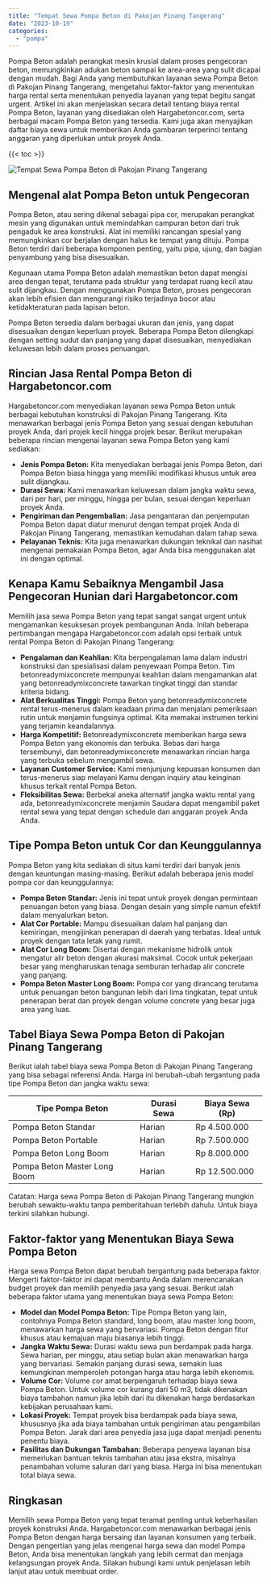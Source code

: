 ```yaml
---
title: "Tempat Sewa Pompa Beton di Pakojan Pinang Tangerang"
date: "2023-10-19"
categories: 
  - "pompa"
---
```




Pompa Beton adalah perangkat mesin krusial dalam proses pengecoran beton, memungkinkan adukan beton sampai ke area-area yang sulit dicapai dengan mudah. Bagi Anda yang membutuhkan layanan sewa Pompa Beton di Pakojan Pinang Tangerang, mengetahui faktor-faktor yang menentukan harga rental serta menentukan penyedia layanan yang tepat begitu sangat urgent. Artikel ini akan menjelaskan secara detail tentang biaya rental Pompa Beton, layanan yang disediakan oleh Hargabetoncor.com, serta berbagai macam Pompa Beton yang tersedia. Kami juga akan menyajikan daftar biaya sewa untuk memberikan Anda gambaran terperinci tentang anggaran yang diperlukan untuk proyek Anda.

{{< toc >}}

![Tempat Sewa Pompa Beton di Pakojan Pinang Tangerang](https://hargareadymixid.github.io/pompa/concrete-pump%20(16).png)

## Mengenal alat Pompa Beton untuk Pengecoran

Pompa Beton, atau sering dikenal sebagai pipa cor, merupakan perangkat mesin yang digunakan untuk memindahkan campuran beton dari truk pengaduk ke area konstruksi. Alat ini memiliki rancangan spesial yang memungkinkan cor berjalan dengan halus ke tempat yang dituju. Pompa Beton terdiri dari beberapa komponen penting, yaitu pipa, ujung, dan bagian penyambung yang bisa disesuaikan.

Kegunaan utama Pompa Beton adalah memastikan beton dapat mengisi area dengan tepat, terutama pada struktur yang terdapat ruang kecil atau sulit dijangkau. Dengan menggunakan Pompa Beton, proses pengecoran akan lebih efisien dan mengurangi risiko terjadinya bocor atau ketidakteraturan pada lapisan beton.

Pompa Beton tersedia dalam berbagai ukuran dan jenis, yang dapat disesuaikan dengan keperluan proyek. Beberapa Pompa Beton dilengkapi dengan setting sudut dan panjang yang dapat disesuaikan, menyediakan keluwesan lebih dalam proses penuangan.

## Rincian Jasa Rental Pompa Beton di Hargabetoncor.com

Hargabetoncor.com menyediakan layanan sewa Pompa Beton untuk berbagai kebutuhan konstruksi di Pakojan Pinang Tangerang. Kita menawarkan berbagai jenis Pompa Beton yang sesuai dengan kebutuhan proyek Anda, dari projek kecil hingga projek besar. Berikut merupakan beberapa rincian mengenai layanan sewa Pompa Beton yang kami sediakan:

- **Jenis Pompa Beton:** Kita menyediakan berbagai jenis Pompa Beton, dari Pompa Beton biasa hingga yang memiliki modifikasi khusus untuk area sulit dijangkau.
- **Durasi Sewa:** Kami menawarkan keluwesan dalam jangka waktu sewa, dari per hari, per minggu, hingga per bulan, sesuai dengan keperluan proyek Anda.
- **Pengiriman dan Pengembalian:** Jasa pengantaran dan penjemputan Pompa Beton dapat diatur menurut dengan tempat projek Anda di Pakojan Pinang Tangerang, memastikan kemudahan dalam tahap sewa.
- **Pelayanan Teknis:** Kita juga menawarkan dukungan teknikal dan nasihat mengenai pemakaian Pompa Beton, agar Anda bisa menggunakan alat ini dengan optimal.

## Kenapa Kamu Sebaiknya Mengambil Jasa Pengecoran Hunian dari Hargabetoncor.com

Memilih jasa sewa Pompa Beton yang tepat sangat sangat urgent untuk mengamankan kesuksesan proyek pembangunan Anda. Inilah beberapa pertimbangan mengapa Hargabetoncor.com adalah opsi terbaik untuk rental Pompa Beton di Pakojan Pinang Tangerang:

- **Pengalaman dan Keahlian:** Kita berpengalaman lama dalam industri konstruksi dan spesialisasi dalam penyewaan Pompa Beton. Tim betonreadymixconcrete mempunyai keahlian dalam mengamankan alat yang betonreadymixconcrete tawarkan tingkat tinggi dan standar kriteria bidang.
- **Alat Berkualitas Tinggi:** Pompa Beton yang betonreadymixconcrete rental terus-menerus dalam keadaan prima dan menjalani pemeriksaan rutin untuk menjamin fungsinya optimal. Kita memakai instrumen terkini yang terjamin keandalannya.
- **Harga Kompetitif:** Betonreadymixconcrete memberikan harga sewa Pompa Beton yang ekonomis dan terbuka. Bebas dari harga tersembunyi, dan betonreadymixconcrete menawarkan rincian harga yang terbuka sebelum mengambil sewa.
- **Layanan Customer Service:** Kami menjunjung kepuasan konsumen dan terus-menerus siap melayani Kamu dengan inquiry atau keinginan khusus terkait rental Pompa Beton.
- **Fleksibilitas Sewa:** Berbekal aneka alternatif jangka waktu rental yang ada, betonreadymixconcrete menjamin Saudara dapat mengambil paket rental sewa yang tepat dengan schedule dan anggaran proyek Anda Anda.

## Tipe Pompa Beton untuk Cor dan Keunggulannya

Pompa Beton yang kita sediakan di situs kami terdiri dari banyak jenis dengan keuntungan masing-masing. Berikut adalah beberapa jenis model pompa cor dan keunggulannya:

- **Pompa Beton Standar:** Jenis ini tepat untuk proyek dengan permintaan penuangan beton yang biasa. Dengan desain yang simple namun efektif dalam menyalurkan beton.
- **Alat Cor Portable:** Mampu disesuaikan dalam hal panjang dan kemiringan, mengijinkan penerapan di daerah yang terbatas. Ideal untuk proyek dengan tata letak yang rumit.
- **Alat Cor Long Boom:** Disertai dengan mekanisme hidrolik untuk mengatur alir beton dengan akurasi maksimal. Cocok untuk pekerjaan besar yang mengharuskan tenaga semburan terhadap alir concrete yang panjang.
- **Pompa Beton Master Long Boom:** Pompa cor yang dirancang terutama untuk penuangan beton bangunan lebih dari lima tingkatan, tepat untuk penerapan berat dan proyek dengan volume concrete yang besar juga area yang luas.

## Tabel Biaya Sewa Pompa Beton di Pakojan Pinang Tangerang

Berikut ialah tabel biaya sewa Pompa Beton di Pakojan Pinang Tangerang yang bisa sebagai referensi Anda. Harga ini berubah-ubah tergantung pada tipe Pompa Beton dan jangka waktu sewa:

| Tipe Pompa Beton | Durasi Sewa | Biaya Sewa (Rp) |
| --- | --- | --- |
| Pompa Beton Standar | Harian | Rp 4.500.000 |
| Pompa Beton Portable | Harian | Rp 7.500.000 |
| Pompa Beton Long Boom | Harian | Rp 8.000.000 |
| Pompa Beton Master Long Boom | Harian | Rp 12.500.000 |

Catatan: Harga sewa Pompa Beton di Pakojan Pinang Tangerang mungkin berubah sewaktu-waktu tanpa pemberitahuan terlebih dahulu. Untuk biaya terkini silahkan hubungi.

## Faktor-faktor yang Menentukan Biaya Sewa Pompa Beton

Harga sewa Pompa Beton dapat berubah bergantung pada beberapa faktor. Mengerti faktor-faktor ini dapat membantu Anda dalam merencanakan budget proyek dan memilih penyedia jasa yang sesuai. Berikut ialah beberapa faktor utama yang menentukan biaya sewa Pompa Beton:

- **Model dan Model Pompa Beton:** Tipe Pompa Beton yang lain, contohnya Pompa Beton standard, long boom, atau master long boom, menawarkan harga sewa yang bervariasi. Pompa Beton dengan fitur khusus atau kemajuan maju biasanya lebih tinggi.
- **Jangka Waktu Sewa:** Durasi waktu sewa pun berdampak pada harga. Sewa harian, per minggu, atau setiap bulan akan menawarkan harga yang bervariasi. Semakin panjang durasi sewa, semakin luas kemungkinan memperoleh potongan harga atau harga lebih ekonomis.
- **Volume Cor:** Volume cor amat berpengaruh terhadap biaya sewa Pompa Beton. Untuk volume cor kurang dari 50 m3, tidak dikenakan biaya tambahan namun jika lebih dari itu dikenakan harga berdasarkan kebijakan perusahaan kami.
- **Lokasi Proyek:** Tempat proyek bisa berdampak pada biaya sewa, khususnya jika ada biaya tambahan untuk pengiriman atau pengambilan Pompa Beton. Jarak dari area penyedia jasa juga dapat menjadi penentu penentu biaya.
- **Fasilitas dan Dukungan Tambahan:** Beberapa penyewa layanan bisa memerlukan bantuan teknis tambahan atau jasa ekstra, misalnya penambahan volume saluran dari yang biasa. Harga ini bisa menentukan total biaya sewa.

## Ringkasan

Memilih sewa Pompa Beton yang tepat teramat penting untuk keberhasilan proyek konstruksi Anda. Hargabetoncor.com menawarkan berbagai jenis Pompa Beton dengan harga bersaing dan layanan konsumen yang terbaik. Dengan pengertian yang jelas mengenai harga sewa dan model Pompa Beton, Anda bisa menentukan langkah yang lebih cermat dan menjaga kelangsungan proyek Anda. Silakan hubungi kami untuk penjelasan lebih lanjut atau untuk membuat order.
